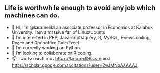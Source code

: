 ## Life is worthwhile enough to avoid any job which machines can do.
- 👋 Hi, I’m @karamelikli an associate professor in Economics at Karabuk University.  I am a massive fan of  Linux/Ubuntu
- 👀 I’m interested in PHP, Javascript/Jquery, R, MySQL, Eviews coding, Regex and Openoffice Calc/Excel
- 🌱 I’m currently working on Python. 
- 💞️ I’m looking to collaborate on R coding.
- 📫 How to reach me : https://karamelikli.com and https://scholar.google.com.tr/citations?user=2wJMNoAAAAAJ 

<!---
karamelikli/karamelikli is a ✨ special ✨ repository because its `README.md` (this file) appears on your GitHub profile.
You can click the Preview link to take a look at your changes.
--->
